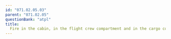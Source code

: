 ```yaml
---
id: "071.02.05.03"
parent: "071.02.05"
questionBank: "atpl"
title:
  Fire in the cabin, in the flight crew compartment and in the cargo compartment
---
```


